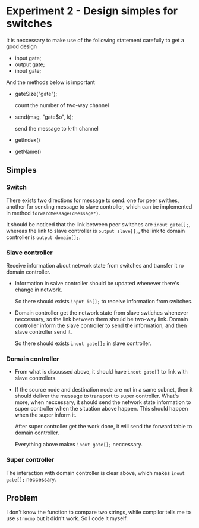 # Experiment 2 - Design simples for switches

It is neccessary to make use of the following statement carefully to get a good design

- input gate;
- output gate;
- inout gate;

And the methods below is important 

- gateSize("gate");

  count the number of two-way channel

- send(msg, "gate$o", k);

  send the message to k-th channel

- getIndex()

- getName()

## Simples

### Switch

There exists two directions for message to send: one for peer swithes, another for sending message to slave controller, which can be implemented in method `forwardMessage(cMessage*)`. 

It should be noticed that the link between peer switches are `inout gate[];`, whereas the link to slave controller is `output slave[];`, the link to domain controller is `output domain[];`. 

### Slave controller

Receive information about network state from switches and transfer it ro domain controller. 

- Information in salve controller should be updated whenever there's change in network. 

  So there should exists `input in[];` to receive information from switches. 

- Domain controller get the network state from slave swtiches whenever neccessary, so the link between them should be two-way link. Domain controller inform the slave controller to send the information, and then slave controller send it. 

  So there should exists `inout gate[];` in slave controller. 

### Domain controller

- From what is discussed above, it should have `inout gate[]` to link with slave controllers.

- If the source node and destination node are not in a same subnet, then it should deliver the message to transport to super controller. What's more, when neccessary, it should send the network state information to super controller when the situation above happen. This should happen when the super inform it. 

  After super controller get the work done, it will send the forward table to domain controller.

  Everything above makes `inout gate[];` neccessary. 

### Super controller

The interaction with domain controller is clear above, which makes `inout gate[];` neccessary. 

## Problem

I don't know the function to compare two strings, while compilor tells me to use `strncmp` but it didn't work. So I code it myself. 

# 